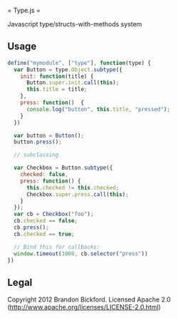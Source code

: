 = Type.js =

Javascript type/structs-with-methods system

Usage
-----

```Javascript
define("mymodule", ["type"], function(type) {
  var Button = type.Object.subtype({
    init: function(title) {
      Button.super.init.call(this);
      this.title = title;
    },
    press: function()  {
      console.log("button", this.title, "pressed");
    }
  })

  var button = Button();
  button.press();

  // subclassing

  var Checkbox = Button.subtype({
    checked: false,
    press: function() {
      this.checked != this.checked;
      Checkbox.super.press.call(this);
    }
  });
  var cb = Checkbox("foo");
  cb.checked == false;
  cb.press();
  cb.checked == true;

  // Bind this for callbacks:
  window.timeout(1000, cb.selector("press"))
})

```

Legal
-----
Copyright 2012 Brandon Bickford.
Licensed Apache 2.0 (http://www.apache.org/licenses/LICENSE-2.0.html)


